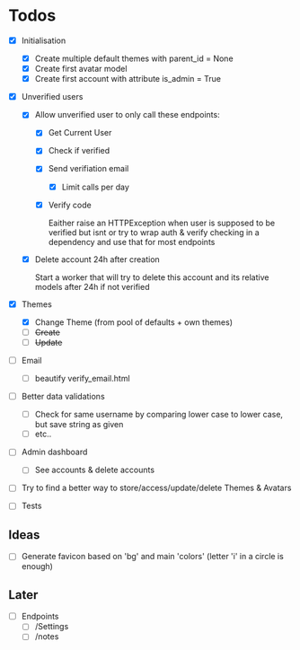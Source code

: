 # Todos

- [x] Initialisation
  - [x] Create multiple default themes with parent_id = None
  - [x] Create first avatar model
  - [x] Create first account with attribute is_admin = True

- [x] Unverified users
  - [x] Allow unverified user to only call these endpoints:
    - [x] Get Current User
    - [x] Check if verified
    - [x] Send verifiation email
      - [x] Limit calls per day
    - [x] Verify code

      Eaither raise an HTTPException when user is supposed to be verified but isnt
      or try to wrap auth & verify checking in a dependency and use that for most endpoints
  
  - [x] Delete account 24h after creation

      Start a worker that will try to delete this account and its relative models after 24h if not verified

- [x] Themes
  - [x] Change Theme (from pool of defaults + own themes)
  - [ ] ~~Create~~
  - [ ] ~~Update~~

- [ ] Email
  - [ ] beautify verify_email.html

- [ ] Better data validations
  - [ ] Check for same username by comparing lower case to lower case, but save string as given
  - [ ] etc..

- [ ] Admin dashboard
  - [ ] See accounts & delete accounts

- [ ] Try to find a better way to store/access/update/delete Themes & Avatars

- [ ] Tests

## Ideas

- [ ] Generate favicon based on 'bg' and main 'colors' (letter 'i' in a circle is enough)

## Later

- [ ] Endpoints
  - [ ] /Settings
  - [ ] /notes
